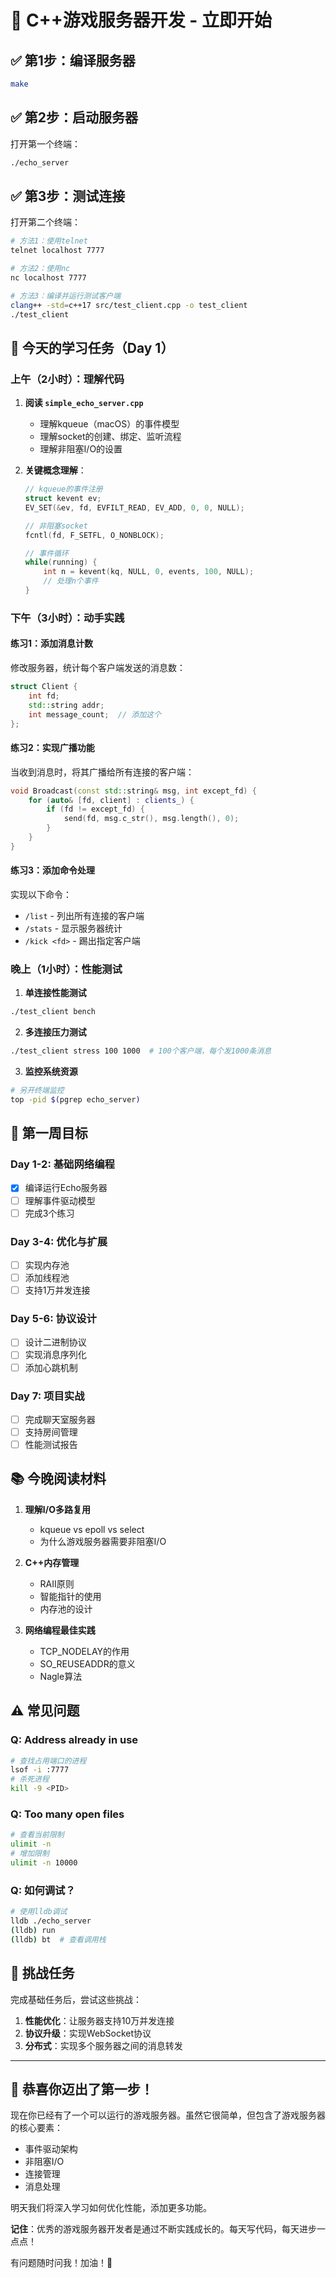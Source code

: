 # 🚀 C++游戏服务器开发 - 立即开始

## ✅ 第1步：编译服务器
```bash
make
```

## ✅ 第2步：启动服务器
打开第一个终端：
```bash
./echo_server
```

## ✅ 第3步：测试连接
打开第二个终端：
```bash
# 方法1：使用telnet
telnet localhost 7777

# 方法2：使用nc
nc localhost 7777

# 方法3：编译并运行测试客户端
clang++ -std=c++17 src/test_client.cpp -o test_client
./test_client
```

## 📝 今天的学习任务（Day 1）

### 上午（2小时）：理解代码
1. **阅读 `simple_echo_server.cpp`**
   - 理解kqueue（macOS）的事件模型
   - 理解socket的创建、绑定、监听流程
   - 理解非阻塞I/O的设置

2. **关键概念理解**：
   ```cpp
   // kqueue的事件注册
   struct kevent ev;
   EV_SET(&ev, fd, EVFILT_READ, EV_ADD, 0, 0, NULL);
   
   // 非阻塞socket
   fcntl(fd, F_SETFL, O_NONBLOCK);
   
   // 事件循环
   while(running) {
       int n = kevent(kq, NULL, 0, events, 100, NULL);
       // 处理n个事件
   }
   ```

### 下午（3小时）：动手实践

#### 练习1：添加消息计数
修改服务器，统计每个客户端发送的消息数：
```cpp
struct Client {
    int fd;
    std::string addr;
    int message_count;  // 添加这个
};
```

#### 练习2：实现广播功能
当收到消息时，将其广播给所有连接的客户端：
```cpp
void Broadcast(const std::string& msg, int except_fd) {
    for (auto& [fd, client] : clients_) {
        if (fd != except_fd) {
            send(fd, msg.c_str(), msg.length(), 0);
        }
    }
}
```

#### 练习3：添加命令处理
实现以下命令：
- `/list` - 列出所有连接的客户端
- `/stats` - 显示服务器统计
- `/kick <fd>` - 踢出指定客户端

### 晚上（1小时）：性能测试

1. **单连接性能测试**
```bash
./test_client bench
```

2. **多连接压力测试**
```bash
./test_client stress 100 1000  # 100个客户端，每个发1000条消息
```

3. **监控系统资源**
```bash
# 另开终端监控
top -pid $(pgrep echo_server)
```

## 🎯 第一周目标

### Day 1-2: 基础网络编程
- [x] 编译运行Echo服务器
- [ ] 理解事件驱动模型
- [ ] 完成3个练习

### Day 3-4: 优化与扩展
- [ ] 实现内存池
- [ ] 添加线程池
- [ ] 支持1万并发连接

### Day 5-6: 协议设计
- [ ] 设计二进制协议
- [ ] 实现消息序列化
- [ ] 添加心跳机制

### Day 7: 项目实战
- [ ] 完成聊天室服务器
- [ ] 支持房间管理
- [ ] 性能测试报告

## 📚 今晚阅读材料

1. **理解I/O多路复用**
   - kqueue vs epoll vs select
   - 为什么游戏服务器需要非阻塞I/O

2. **C++内存管理**
   - RAII原则
   - 智能指针的使用
   - 内存池的设计

3. **网络编程最佳实践**
   - TCP_NODELAY的作用
   - SO_REUSEADDR的意义
   - Nagle算法

## ⚠️ 常见问题

### Q: Address already in use
```bash
# 查找占用端口的进程
lsof -i :7777
# 杀死进程
kill -9 <PID>
```

### Q: Too many open files
```bash
# 查看当前限制
ulimit -n
# 增加限制
ulimit -n 10000
```

### Q: 如何调试？
```bash
# 使用lldb调试
lldb ./echo_server
(lldb) run
(lldb) bt  # 查看调用栈
```

## 💪 挑战任务

完成基础任务后，尝试这些挑战：

1. **性能优化**：让服务器支持10万并发连接
2. **协议升级**：实现WebSocket协议
3. **分布式**：实现多个服务器之间的消息转发

---

## 🎉 恭喜你迈出了第一步！

现在你已经有了一个可以运行的游戏服务器。虽然它很简单，但包含了游戏服务器的核心要素：
- 事件驱动架构
- 非阻塞I/O
- 连接管理
- 消息处理

明天我们将深入学习如何优化性能，添加更多功能。

**记住**：优秀的游戏服务器开发者是通过不断实践成长的。每天写代码，每天进步一点点！

有问题随时问我！加油！💪